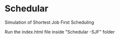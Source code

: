 # Schedular
Simulation of Shortest Job First Scheduling

Run the index.html file inside "Schedular -SJF" folder
